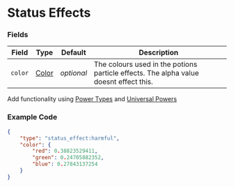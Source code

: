 # Status Effects

### Fields

   Field   | Type | Default | Description
-----------|------|---------|-------------
`color` | [Color]() | *optional* | The colours used in the potions particle effects. The alpha value doesnt effect this.

Add functionality using [Power Types]() and [Universal Powers]()

### Example Code

```json
{
	"type": "status_effect:harmful",
	"color": {
		"red": 0.38823529411,
		"green": 0.24705882352,
		"blue": 0.27843137254
	}
}
```
